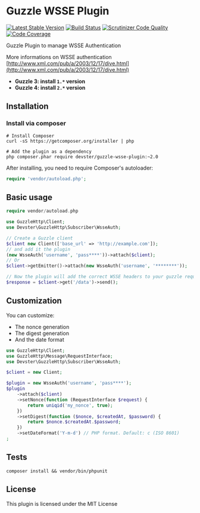 Guzzle WSSE Plugin
==================

[![Latest Stable Version](https://poser.pugx.org/devster/guzzle-wsse-plugin/v/stable.png)](https://packagist.org/packages/devster/guzzle-wsse-plugin) [![Build Status](https://travis-ci.org/devster/guzzle-wsse-plugin.png?branch=master)](https://travis-ci.org/devster/guzzle-wsse-plugin)
[![Scrutinizer Code Quality](https://scrutinizer-ci.com/g/devster/guzzle-wsse-plugin/badges/quality-score.png?b=master)](https://scrutinizer-ci.com/g/devster/guzzle-wsse-plugin/?branch=master)
[![Code Coverage](https://scrutinizer-ci.com/g/devster/guzzle-wsse-plugin/badges/coverage.png?b=master)](https://scrutinizer-ci.com/g/devster/guzzle-wsse-plugin/?branch=master)

Guzzle Plugin to manage WSSE Authentication

More informations on WSSE authentication [http://www.xml.com/pub/a/2003/12/17/dive.html](http://www.xml.com/pub/a/2003/12/17/dive.html)

* **Guzzle 3: install `1.*` version**
* **Guzzle 4: install `2.*` version**

Installation
------------

### Install via composer

```shell
# Install Composer
curl -sS https://getcomposer.org/installer | php

# Add the plugin as a dependency
php composer.phar require devster/guzzle-wsse-plugin:~2.0
```

After installing, you need to require Composer's autoloader:

```php
require 'vendor/autoload.php';
```

Basic usage
-----------

```php
require vendor/autoload.php

use GuzzleHttp\Client;
use Devster\GuzzleHttp\Subscriber\WsseAuth;

// Create a Guzzle client
$client new Client(['base_url' => 'http://example.com']);
// and add it the plugin
(new WsseAuth('username', 'pass****'))->attach($client);
// Or
$client->getEmitter()->attach(new WsseAuth('username', '********'));

// Now the plugin will add the correct WSSE headers to your guzzle request
$response = $client->get('/data')->send();
```

Customization
-------------

You can customize:

* The nonce generation
* The digest generation
* And the date format

```php
use GuzzleHttp\Client;
use GuzzleHttp\Message\RequestInterface;
use Devster\GuzzleHttp\Subscriber\WsseAuth;

$client = new Client;

$plugin = new WsseAuth('username', 'pass****');
$plugin
    ->attach($client)
    ->setNonce(function (RequestInterface $request) {
        return uniqid('my_nonce', true);
    })
    ->setDigest(function ($nonce, $createdAt, $password) {
        return $nonce.$createdAt.$password;
    })
    ->setDateFormat('Y-m-d') // PHP format. Default: c (ISO 8601)
;
```

Tests
-----

    composer install && vendor/bin/phpunit

License
-------

This plugin is licensed under the MIT License
